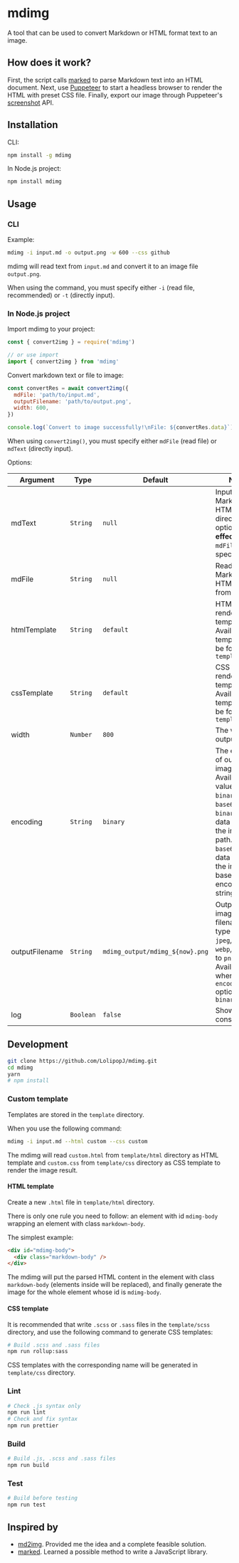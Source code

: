 # mdimg

A tool that can be used to convert Markdown or HTML format text to an image.

## How does it work?

First, the script calls [marked](https://github.com/markedjs/marked) to parse Markdown text into an HTML document. Next, use [Puppeteer](https://github.com/puppeteer/puppeteer) to start a headless browser to render the HTML with preset CSS file. Finally, export our image through Puppeteer's [screenshot](https://pptr.dev/#?product=Puppeteer&show=api-pagescreenshotoptions) API.

## Installation

CLI:

```bash
npm install -g mdimg
```

In Node.js project:

```bash
npm install mdimg
```

## Usage

### CLI

Example:

```bash
mdimg -i input.md -o output.png -w 600 --css github
```

mdimg will read text from `input.md` and convert it to an image file `output.png`.

When using the command, you must specify either `-i` (read file, recommended) or `-t` (directly input).

### In Node.js project

Import mdimg to your project:

```js
const { convert2img } = require('mdimg')

// or use import
import { convert2img } from 'mdimg'
```

Convert markdown text or file to image:

```js
const convertRes = await convert2img({
  mdFile: 'path/to/input.md',
  outputFilename: 'path/to/output.png',
  width: 600,
})

console.log(`Convert to image successfully!\nFile: ${convertRes.data}`)
```

When using `convert2img()`, you must specify either `mdFile` (read file) or `mdText` (directly input).

Options:

| Argument       | Type      | Default                         | Notes                                                                                                                                                                                              |
| -------------- | --------- | ------------------------------- | -------------------------------------------------------------------------------------------------------------------------------------------------------------------------------------------------- |
| mdText         | `String`  | `null`                          | Input Markdown or HTML text directly. This option **has no effect** if `mdFile` is specified                                                                                                       |
| mdFile         | `String`  | `null`                          | Read Markdown or HTML text from a file                                                                                                                                                             |
| htmlTemplate   | `String`  | `default`                       | HTML rendering template. Available templates can be found in `template/html`                                                                                                                       |
| cssTemplate    | `String`  | `default`                       | CSS rendering template. Available templates can be found in `template/css`                                                                                                                         |
| width          | `Number`  | `800`                           | The width of output image                                                                                                                                                                          |
| encoding       | `String`  | `binary`                        | The encoding of output image. Available value can be `binary` or `base64`. If `binary`, return data will be the image's path. If `base64`, return data will be the image's base64 encoding string. |
| outputFilename | `String`  | `mdimg_output/mdimg_${now}.png` | Output binary image filename. File type can be `jpeg`, `png` or `webp`, defaults to `png`. Available when `encoding` option is `binary`                                                            |
| log            | `Boolean` | `false`                         | Show preset console log                                                                                                                                                                            |

## Development

```bash
git clone https://github.com/LolipopJ/mdimg.git
cd mdimg
yarn
# npm install
```

### Custom template

Templates are stored in the `template` directory.

When you use the following command:

```bash
mdimg -i input.md --html custom --css custom
```

The mdimg will read `custom.html` from `template/html` directory as HTML template and `custom.css` from `template/css` directory as CSS template to render the image result.

#### HTML template

Create a new `.html` file in `template/html` directory.

There is only one rule you need to follow: an element with id `mdimg-body` wrapping an element with class `markdown-body`.

The simplest example:

```html
<div id="mdimg-body">
  <div class="markdown-body" />
</div>
```

The mdimg will put the parsed HTML content in the element with class `markdown-body` (elements inside will be replaced), and finally generate the image for the whole element whose id is `mdimg-body`.

#### CSS template

It is recommended that write `.scss` or `.sass` files in the `template/scss` directory, and use the following command to generate CSS templates:

```bash
# Build .scss and .sass files
npm run rollup:sass
```

CSS templates with the corresponding name will be generated in `template/css` directory.

### Lint

```bash
# Check .js syntax only
npm run lint
# Check and fix syntax
npm run prettier
```

### Build

```bash
# Build .js, .scss and .sass files
npm run build
```

### Test

```bash
# Build before testing
npm run test
```

## Inspired by

- [md2img](https://github.com/363797271/md2img). Provided me the idea and a complete feasible solution.
- [marked](https://github.com/markedjs/marked). Learned a possible method to write a JavaScript library.

